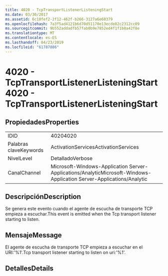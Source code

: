 ```yaml
---
title: 4020 - TcpTransportListenerListeningStart
ms.date: 03/30/2017
ms.assetid: 6c10fef2-2f12-462f-b266-3127a6e60379
ms.openlocfilehash: 7a3f5ad4121b6d70d51170e13ecde82c2312cc09
ms.sourcegitcommit: 9b552addadfb57fab0b9e7852ed4f1f1b8a42f8e
ms.translationtype: MT
ms.contentlocale: es-ES
ms.lasthandoff: 04/23/2019
ms.locfileid: "61787886"
---
```

# <a name="4020---tcptransportlistenerlisteningstart"></a><span data-ttu-id="97e95-102">4020 - TcpTransportListenerListeningStart</span><span class="sxs-lookup"><span data-stu-id="97e95-102">4020 - TcpTransportListenerListeningStart</span></span>
## <a name="properties"></a><span data-ttu-id="97e95-103">Propiedades</span><span class="sxs-lookup"><span data-stu-id="97e95-103">Properties</span></span>  
  
|||  
|-|-|  
|<span data-ttu-id="97e95-104">ID</span><span class="sxs-lookup"><span data-stu-id="97e95-104">ID</span></span>|<span data-ttu-id="97e95-105">4020</span><span class="sxs-lookup"><span data-stu-id="97e95-105">4020</span></span>|  
|<span data-ttu-id="97e95-106">Palabras clave</span><span class="sxs-lookup"><span data-stu-id="97e95-106">Keywords</span></span>|<span data-ttu-id="97e95-107">ActivationServices</span><span class="sxs-lookup"><span data-stu-id="97e95-107">ActivationServices</span></span>|  
|<span data-ttu-id="97e95-108">Nivel</span><span class="sxs-lookup"><span data-stu-id="97e95-108">Level</span></span>|<span data-ttu-id="97e95-109">Detallado</span><span class="sxs-lookup"><span data-stu-id="97e95-109">Verbose</span></span>|  
|<span data-ttu-id="97e95-110">Canal</span><span class="sxs-lookup"><span data-stu-id="97e95-110">Channel</span></span>|<span data-ttu-id="97e95-111">Microsoft-Windows-Application Server-Applications/Analytic</span><span class="sxs-lookup"><span data-stu-id="97e95-111">Microsoft-Windows-Application Server-Applications/Analytic</span></span>|  
  
## <a name="description"></a><span data-ttu-id="97e95-112">Descripción</span><span class="sxs-lookup"><span data-stu-id="97e95-112">Description</span></span>  
 <span data-ttu-id="97e95-113">Se genera este evento cuando el agente de escucha de transporte TCP empieza a escuchar.</span><span class="sxs-lookup"><span data-stu-id="97e95-113">This event is emitted when the Tcp transport listener starting to listen.</span></span>  
  
## <a name="message"></a><span data-ttu-id="97e95-114">Mensaje</span><span class="sxs-lookup"><span data-stu-id="97e95-114">Message</span></span>  
 <span data-ttu-id="97e95-115">El agente de escucha de transporte TCP empieza a escuchar en el URI:'%1'.</span><span class="sxs-lookup"><span data-stu-id="97e95-115">Tcp transport listener starting to listen on uri:'%1'.</span></span>  
  
## <a name="details"></a><span data-ttu-id="97e95-116">Detalles</span><span class="sxs-lookup"><span data-stu-id="97e95-116">Details</span></span>
